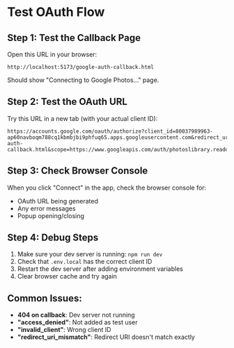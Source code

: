 # Test OAuth Flow

## Step 1: Test the Callback Page
Open this URL in your browser:
```
http://localhost:5173/google-auth-callback.html
```

Should show "Connecting to Google Photos..." page.

## Step 2: Test the OAuth URL
Try this URL in a new tab (with your actual client ID):
```
https://accounts.google.com/oauth/authorize?client_id=80037989963-ap60navboqm788cq1kbmbjbi9phfuq65.apps.googleusercontent.com&redirect_uri=http://localhost:5173/google-auth-callback.html&scope=https://www.googleapis.com/auth/photoslibrary.readonly&response_type=token&access_type=offline&state=test123
```

## Step 3: Check Browser Console
When you click "Connect" in the app, check the browser console for:
- OAuth URL being generated
- Any error messages
- Popup opening/closing

## Step 4: Debug Steps
1. Make sure your dev server is running: `npm run dev`
2. Check that `.env.local` has the correct client ID
3. Restart the dev server after adding environment variables
4. Clear browser cache and try again

## Common Issues:
- **404 on callback**: Dev server not running
- **"access_denied"**: Not added as test user
- **"invalid_client"**: Wrong client ID
- **"redirect_uri_mismatch"**: Redirect URI doesn't match exactly
